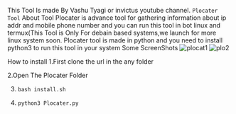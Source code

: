 This Tool Is made By Vashu Tyagi or invictus youtube channel.
`Plocater Tool`
About Tool
Plocater is  advance tool for gathering information about ip addr and mobile phone number
and you can run this tool in bot linux and termux(This Tool is Only For debain based systems,we launch for more linux system soon.
Plocater tool is made in python and you need to install python3 to run this tool in your system
Some ScreenShots
![plocat1](https://user-images.githubusercontent.com/98152458/150505964-2081177f-6a77-45b5-8a8f-05e844ff8e76.png)
![plo2](https://user-images.githubusercontent.com/98152458/150506700-0d7ec775-e213-4c27-bc45-cb4928906a95.png)

How to install
1.First clone the url in the any folder

2.Open The Plocater Folder

3. `bash install.sh`


4. `python3 Plocater.py`

